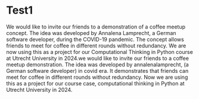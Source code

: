 # Test1
We would like to invite our friends to a demonstration of a coffee meetup concept. The idea was developed by Annalena Lamprecht, a German software developer, during the COVID-19 pandemic. The concept allows friends to meet for coffee in different rounds without redundancy. We are now using this as a project for our Computational Thinking in Python course at Utrecht University in 2024.we would like to invite our friends to a coffee meetup  demonstration. 
The idea was developed by annalenalamprecht, (a German software developer) in covid era. It demonstrates that friends can meet for coffee in different rounds without redundancy. 
Now we are using this as a project for our course case, computational thinking in Python at Utrecht University in 2024.

